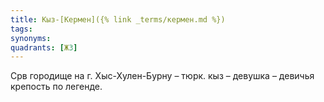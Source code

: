 ```yaml
---
title: Кыз-[Кермен]({% link _terms/кермен.md %})
tags:
synonyms:
quadrants: [Ж3]
---
```


Срв городище на г. Хыс-Хулен-Бурну – тюрк. кыз – девушка – девичья крепость по
легенде.
